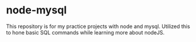 # node-mysql
This repository is for my practice projects with node and mysql. Utilized this to hone basic SQL commands while learning more about nodeJS.
